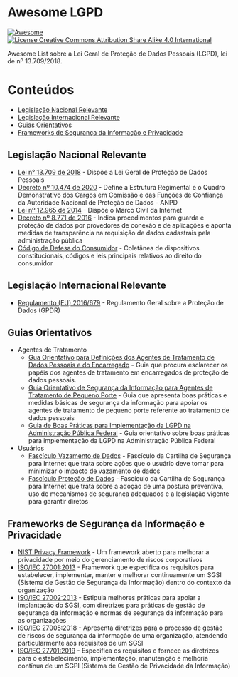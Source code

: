 # Awesome LGPD

[![Awesome](https://awesome.re/badge.svg)](https://awesome.re)
[![License Creative Commons Attribution Share Alike 4.0 International](https://img.shields.io/badge/license-CC%20BY--SA-blue)](https://creativecommons.org/licenses/by-sa/4.0/)

Awesome List sobre a Lei Geral de Proteção de Dados Pessoais (LGPD), lei de nº 13.709/2018.

# Conteúdos

- [Legislação Nacional Relevante](#legislação-nacional-relevante)
- [Legislação Internacional Relevante](#legislação-internacional-relevante)
- [Guias Orientativos](#guias-orientativos)
- [Frameworks de Segurança da Informação e Privacidade](#frameworks-de-segurança-da-informação-e-privacidade)


## Legislação Nacional Relevante
- [Lei n° 13.709 de 2018](http://www.planalto.gov.br/ccivil_03/_ato2015-2018/2018/lei/l13709.htm) - Dispõe a Lei Geral de Proteção de Dados Pessoais
- [Decreto nº 10.474 de 2020](http://www.planalto.gov.br/ccivil_03/_ato2019-2022/2020/decreto/D10474.htm) - Define a Estrutura Regimental e o Quadro Demonstrativo dos Cargos em Comissão e das Funções de Confiança da Autoridade Nacional de Proteção de Dados - ANPD
- [Lei nº 12.965 de 2014](http://www.planalto.gov.br/ccivil_03/_ato2011-2014/2014/lei/l12965.htm) - Dispõe o Marco Civil da Internet
- [Decreto nº 8.771 de 2016](http://www.planalto.gov.br/CCIVIL_03/_Ato2015-2018/2016/Decreto/D8771.htm) - Indica procedimentos para guarda e proteção de dados por provedores de conexão e de aplicações e aponta medidas de transparência na requisição de dados cadastrais pela administração pública
- [Código de Defesa do Consumidor](https://www2.senado.leg.br/bdsf/bitstream/handle/id/533814/cdc_e_normas_correlatas_2ed.pdf) - Coletânea de dispositivos constitucionais, códigos e leis principais relativos ao direito do consumidor

## Legislação Internacional Relevante
- [Regulamento (EU) 2016/679](https://gdprinfo.eu/pt-pt) - Regulamento Geral sobre a Proteção de Dados (GPDR)

## Guias Orientativos
- Agentes de Tratamento
  - [Gua Orientativo para Definições dos Agentes de Tratamento de Dados Pessoais e do Encarregado](https://www.gov.br/anpd/pt-br/documentos-e-publicacoes/2021.05.27GuiaAgentesdeTratamento_Final.pdf) - Guia que procura esclarecer os papéis dos agentes de tratamento em encarregados de proteção de dados pessoais.
  - [Guia Orientativo de Segurança da Informação para Agentes de Tratamento de Pequeno Porte](https://www.gov.br/anpd/pt-br/documentos-e-publicacoes/guia-vf.pdf) - Guia que apresenta boas práticas e medidas básicas de segurança da informação para apoiar os agentes de tratamento de pequeno porte referente ao tratamento de dados pessoais
  - [Guia de Boas Práticas para Implementação da LGPD na Administração Pública Federal](https://www.gov.br/governodigital/pt-br/sisp/secretaria-de-governo-digital-sgd) - Guia orientativo sobre boas práticas para implementação da LGPD na Administração Pública Federal
- Usuários
  - [Fascículo Vazamento de Dados](https://cartilha.cert.br/fasciculos/vazamento-de-dados/fasciculo-vazamento-de-dados.pdf) - Fascículo da Cartilha de Segurança para Internet que trata sobre ações que o usuário deve tomar para minimizar o impacto de vazamento de dados
  - [Fascículo Proteção de Dados](https://cartilha.cert.br/fasciculos/protecao-de-dados/fasciculo-protecao-de-dados.pdf) - Fascículo da Cartilha de Segurança para Internet que trata sobre a adoção de uma postura preventiva, uso de mecanismos de segurança adequados e a legislação vigente para garantir diretos
  
## Frameworks de Segurança da Informação e Privacidade

- [NIST Privacy Framework](https://www.nist.gov/privacy-framework/privacy-framework) - Um framework aberto para melhorar a privacidade por meio do gerenciamento de riscos corporativos
- [ISO/IEC 27001:2013](https://www.iso.org/standard/54534.html) - Framework que especifica os requisitos para estabelecer, implementar, manter e melhorar continuamente um SGSI (Sistema de Gestão de Segurança da Informação) dentro do contexto da organização
- [ISO/IEC 27002:2013](https://www.iso.org/standard/54533.html) - Estipula melhores práticas para apoiar a implantação do SGSI, com diretrizes para práticas de  gestão de segurança da informação e normas de segurança da informação para as organizações
- [ISO/IEC 27005:2018](https://www.iso.org/standard/75281.html) - Apresenta  diretrizes  para  o  processo  de  gestão  de  riscos  de  segurança  da informação de uma organização, atendendo particularmente aos requisitos de um SGSI
- [ISO/IEC 27701:2019](https://www.iso.org/standard/71670.html) -  Especifica  os  requisitos  e  fornece  as  diretrizes  para  o  estabelecimento, implementação,  manutenção  e  melhoria  contínua  de  um  SGPI (Sistema  de  Gestão  de  Privacidade  da  Informação)
